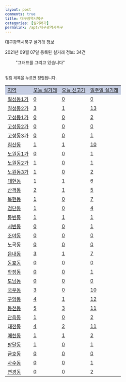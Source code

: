 ```yaml
---
layout: post
comments: true
title: 대구광역시북구
categories: [실거래가]
permalink: /apt/대구광역시북구
---
```


대구광역시북구 실거래 정보

2021년 09월 07일 등록된 실거래 정보: 34건

<!--<script async src="https://pagead2.googlesyndication.com/pagead/js/adsbygoogle.js?client=ca-pub-3485438051770037"
 crossorigin="anonymous"></script>-->

<script type="text/javascript">
  google.charts.load('current', {'packages':['corechart']});
  google.charts.setOnLoadCallback(drawChart);

  function drawChart() {
    var data = google.visualization.arrayToDataTable([['거래일', '매매', '전월세', '전매'], ['21-01', 559, 295, 23], ['21-02', 507, 309, 24], ['21-03', 519, 381, 96], ['21-04', 466, 307, 38], ['21-05', 476, 285, 39], ['21-06', 458, 291, 14], ['21-07', 395, 278, 12], ['21-08', 249, 169, 12], ['21-09', 4, 6, 0]]);

    var options = {
      title: '최근 1년간 유형별 거래량 추이',
      legend: { position: 'bottom' }
    };

    setTimeout(function() {
        var chart = new google.visualization.LineChart(document.getElementById('columnchart_material'));
        chart.draw(data, (options));
        document.getElementById('loading').style.display = 'none';
        var dayLabel = (new Date()).getDay();
        if (dayLabel < 2) {
            sorttable.innerSortFunction.apply(document.getElementById('week'), []);
            sorttable.innerSortFunction.apply(document.getElementById('week'), []);        
        }
        else {
            sorttable.innerSortFunction.apply(document.getElementById('today'), []);
            sorttable.innerSortFunction.apply(document.getElementById('today'), []);
        }
    }, 200);

  }
</script>

<div id="loading" style="z-index:20; display: block; margin-left: 35px">"그래프를 그리고 있습니다"</div>
<div id="columnchart_material" style="width: 95%; margin-left: -35px; display: block"></div>
<!--<div style="width: 95%; margin-left: -35px; display: block">
      <script async src="https://pagead2.googlesyndication.com/pagead/js/adsbygoogle.js?client=ca-pub-3485438051770037"
          crossorigin="anonymous"></script>
      <ins class="adsbygoogle"
          style="display:block"
          data-ad-format="fluid"
          data-ad-layout-key="-fb+5w+4e-db+86"
          data-ad-client="ca-pub-3485438051770037"
          data-ad-slot="1827090281"></ins>
      <script>
          (adsbygoogle = window.adsbygoogle || []).push({});
      </script>
</div>-->
<br>

<font size='small' style='font-size: small;'>컬럼 제목을 누르면 정렬됩니다.</font>
<table class="sortable">
  <tr style='background-color: rgba(114, 132, 186,0.4);'>
    <td id="region"><a href="#">지역</a></td>
    <td id="today"><a href="#">오늘 실거래</a></td>
    <td id="today_new"><a href="#">오늘 신고가</a></td>
    <td id="week"><a href="#">일주일 실거래</a></td>
  </tr>

  
  <tr class="item">
    <td><a href="대구광역시북구칠성동1가">칠성동1가</a></td>
    <td><a href="대구광역시북구칠성동1가">0</a></td>
    <td><a href="대구광역시북구칠성동1가">0</a></td>
    <td><a href="대구광역시북구칠성동1가">0</a></td>
  </tr>
    

  <tr class="item">
    <td><a href="대구광역시북구칠성동2가">칠성동2가</a></td>
    <td><a href="대구광역시북구칠성동2가">3</a></td>
    <td><a href="대구광역시북구칠성동2가">1</a></td>
    <td><a href="대구광역시북구칠성동2가">13</a></td>
  </tr>
    

  <tr class="item">
    <td><a href="대구광역시북구고성동1가">고성동1가</a></td>
    <td><a href="대구광역시북구고성동1가">0</a></td>
    <td><a href="대구광역시북구고성동1가">0</a></td>
    <td><a href="대구광역시북구고성동1가">2</a></td>
  </tr>
    

  <tr class="item">
    <td><a href="대구광역시북구고성동2가">고성동2가</a></td>
    <td><a href="대구광역시북구고성동2가">0</a></td>
    <td><a href="대구광역시북구고성동2가">0</a></td>
    <td><a href="대구광역시북구고성동2가">0</a></td>
  </tr>
    

  <tr class="item">
    <td><a href="대구광역시북구고성동3가">고성동3가</a></td>
    <td><a href="대구광역시북구고성동3가">0</a></td>
    <td><a href="대구광역시북구고성동3가">0</a></td>
    <td><a href="대구광역시북구고성동3가">1</a></td>
  </tr>
    

  <tr class="item">
    <td><a href="대구광역시북구침산동">침산동</a></td>
    <td><a href="대구광역시북구침산동">1</a></td>
    <td><a href="대구광역시북구침산동">1</a></td>
    <td><a href="대구광역시북구침산동">10</a></td>
  </tr>
    

  <tr class="item">
    <td><a href="대구광역시북구노원동1가">노원동1가</a></td>
    <td><a href="대구광역시북구노원동1가">0</a></td>
    <td><a href="대구광역시북구노원동1가">0</a></td>
    <td><a href="대구광역시북구노원동1가">1</a></td>
  </tr>
    

  <tr class="item">
    <td><a href="대구광역시북구노원동2가">노원동2가</a></td>
    <td><a href="대구광역시북구노원동2가">1</a></td>
    <td><a href="대구광역시북구노원동2가">0</a></td>
    <td><a href="대구광역시북구노원동2가">1</a></td>
  </tr>
    

  <tr class="item">
    <td><a href="대구광역시북구노원동3가">노원동3가</a></td>
    <td><a href="대구광역시북구노원동3가">1</a></td>
    <td><a href="대구광역시북구노원동3가">0</a></td>
    <td><a href="대구광역시북구노원동3가">2</a></td>
  </tr>
    

  <tr class="item">
    <td><a href="대구광역시북구대현동">대현동</a></td>
    <td><a href="대구광역시북구대현동">1</a></td>
    <td><a href="대구광역시북구대현동">1</a></td>
    <td><a href="대구광역시북구대현동">6</a></td>
  </tr>
    

  <tr class="item">
    <td><a href="대구광역시북구산격동">산격동</a></td>
    <td><a href="대구광역시북구산격동">2</a></td>
    <td><a href="대구광역시북구산격동">1</a></td>
    <td><a href="대구광역시북구산격동">5</a></td>
  </tr>
    

  <tr class="item">
    <td><a href="대구광역시북구복현동">복현동</a></td>
    <td><a href="대구광역시북구복현동">1</a></td>
    <td><a href="대구광역시북구복현동">0</a></td>
    <td><a href="대구광역시북구복현동">7</a></td>
  </tr>
    

  <tr class="item">
    <td><a href="대구광역시북구검단동">검단동</a></td>
    <td><a href="대구광역시북구검단동">1</a></td>
    <td><a href="대구광역시북구검단동">0</a></td>
    <td><a href="대구광역시북구검단동">4</a></td>
  </tr>
    

  <tr class="item">
    <td><a href="대구광역시북구동변동">동변동</a></td>
    <td><a href="대구광역시북구동변동">1</a></td>
    <td><a href="대구광역시북구동변동">1</a></td>
    <td><a href="대구광역시북구동변동">1</a></td>
  </tr>
    

  <tr class="item">
    <td><a href="대구광역시북구서변동">서변동</a></td>
    <td><a href="대구광역시북구서변동">0</a></td>
    <td><a href="대구광역시북구서변동">0</a></td>
    <td><a href="대구광역시북구서변동">1</a></td>
  </tr>
    

  <tr class="item">
    <td><a href="대구광역시북구조야동">조야동</a></td>
    <td><a href="대구광역시북구조야동">0</a></td>
    <td><a href="대구광역시북구조야동">0</a></td>
    <td><a href="대구광역시북구조야동">0</a></td>
  </tr>
    

  <tr class="item">
    <td><a href="대구광역시북구노곡동">노곡동</a></td>
    <td><a href="대구광역시북구노곡동">0</a></td>
    <td><a href="대구광역시북구노곡동">0</a></td>
    <td><a href="대구광역시북구노곡동">0</a></td>
  </tr>
    

  <tr class="item">
    <td><a href="대구광역시북구읍내동">읍내동</a></td>
    <td><a href="대구광역시북구읍내동">3</a></td>
    <td><a href="대구광역시북구읍내동">1</a></td>
    <td><a href="대구광역시북구읍내동">7</a></td>
  </tr>
    

  <tr class="item">
    <td><a href="대구광역시북구동호동">동호동</a></td>
    <td><a href="대구광역시북구동호동">0</a></td>
    <td><a href="대구광역시북구동호동">0</a></td>
    <td><a href="대구광역시북구동호동">0</a></td>
  </tr>
    

  <tr class="item">
    <td><a href="대구광역시북구학정동">학정동</a></td>
    <td><a href="대구광역시북구학정동">0</a></td>
    <td><a href="대구광역시북구학정동">0</a></td>
    <td><a href="대구광역시북구학정동">1</a></td>
  </tr>
    

  <tr class="item">
    <td><a href="대구광역시북구도남동">도남동</a></td>
    <td><a href="대구광역시북구도남동">0</a></td>
    <td><a href="대구광역시북구도남동">0</a></td>
    <td><a href="대구광역시북구도남동">0</a></td>
  </tr>
    

  <tr class="item">
    <td><a href="대구광역시북구국우동">국우동</a></td>
    <td><a href="대구광역시북구국우동">3</a></td>
    <td><a href="대구광역시북구국우동">0</a></td>
    <td><a href="대구광역시북구국우동">10</a></td>
  </tr>
    

  <tr class="item">
    <td><a href="대구광역시북구구암동">구암동</a></td>
    <td><a href="대구광역시북구구암동">4</a></td>
    <td><a href="대구광역시북구구암동">1</a></td>
    <td><a href="대구광역시북구구암동">12</a></td>
  </tr>
    

  <tr class="item">
    <td><a href="대구광역시북구동천동">동천동</a></td>
    <td><a href="대구광역시북구동천동">5</a></td>
    <td><a href="대구광역시북구동천동">3</a></td>
    <td><a href="대구광역시북구동천동">11</a></td>
  </tr>
    

  <tr class="item">
    <td><a href="대구광역시북구관음동">관음동</a></td>
    <td><a href="대구광역시북구관음동">1</a></td>
    <td><a href="대구광역시북구관음동">0</a></td>
    <td><a href="대구광역시북구관음동">2</a></td>
  </tr>
    

  <tr class="item">
    <td><a href="대구광역시북구태전동">태전동</a></td>
    <td><a href="대구광역시북구태전동">4</a></td>
    <td><a href="대구광역시북구태전동">2</a></td>
    <td><a href="대구광역시북구태전동">11</a></td>
  </tr>
    

  <tr class="item">
    <td><a href="대구광역시북구매천동">매천동</a></td>
    <td><a href="대구광역시북구매천동">1</a></td>
    <td><a href="대구광역시북구매천동">1</a></td>
    <td><a href="대구광역시북구매천동">2</a></td>
  </tr>
    

  <tr class="item">
    <td><a href="대구광역시북구팔달동">팔달동</a></td>
    <td><a href="대구광역시북구팔달동">1</a></td>
    <td><a href="대구광역시북구팔달동">0</a></td>
    <td><a href="대구광역시북구팔달동">1</a></td>
  </tr>
    

  <tr class="item">
    <td><a href="대구광역시북구금호동">금호동</a></td>
    <td><a href="대구광역시북구금호동">0</a></td>
    <td><a href="대구광역시북구금호동">0</a></td>
    <td><a href="대구광역시북구금호동">0</a></td>
  </tr>
    

  <tr class="item">
    <td><a href="대구광역시북구사수동">사수동</a></td>
    <td><a href="대구광역시북구사수동">0</a></td>
    <td><a href="대구광역시북구사수동">0</a></td>
    <td><a href="대구광역시북구사수동">1</a></td>
  </tr>
    

  <tr class="item">
    <td><a href="대구광역시북구연경동">연경동</a></td>
    <td><a href="대구광역시북구연경동">0</a></td>
    <td><a href="대구광역시북구연경동">0</a></td>
    <td><a href="대구광역시북구연경동">2</a></td>
  </tr>
    


</table>


    